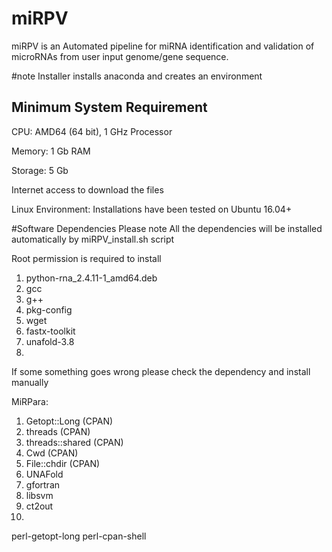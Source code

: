 # miRPV
miRPV is an Automated pipeline for miRNA identification and validation of microRNAs from user input genome/gene sequence.


#note
Installer installs anaconda and creates an environment

## Minimum System Requirement
CPU: AMD64 (64 bit), 1 GHz Processor

Memory: 1 Gb RAM

Storage: 5 Gb

Internet access to download the files

Linux Environment: Installations have been tested on Ubuntu 16.04+

#Software Dependencies
Please note All the dependencies will be installed automatically by miRPV_install.sh script

Root permission is required to install
1) python-rna_2.4.11-1_amd64.deb
2) gcc
3) g++
4) pkg-config
5) wget
6) fastx-toolkit
7) unafold-3.8
8) 



If some something goes wrong please check the dependency and install manually

MiRPara:
1) Getopt::Long (CPAN)
2) threads (CPAN)
3) threads::shared (CPAN)
4) Cwd (CPAN)
5) File::chdir (CPAN)
6) UNAFold
7) gfortran
8) libsvm
9) ct2out
10)
perl-getopt-long
perl-cpan-shell
